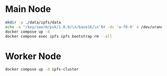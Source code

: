 # Main Node

```bash
mkdir -p ./data/ipfs/data
echo -e "/key/swarm/psk/1.0.0/\n/base16/\n`tr -dc 'a-f0-9' < /dev/urandom | head -c64`" > ./data/ipfs/data/swarm.key
docker compose up -d
docker compose exec ipfs ipfs bootstrap rm --all
```

# Worker Node

```bash
docker compose up -d ipfs-cluster
```